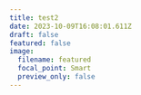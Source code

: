 ```yaml
---
title: test2
date: 2023-10-09T16:08:01.611Z
draft: false
featured: false
image:
  filename: featured
  focal_point: Smart
  preview_only: false
---
```

